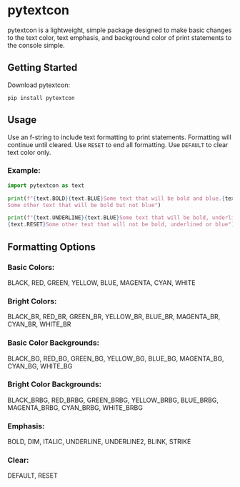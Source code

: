 # pytextcon

pytextcon is a lightweight, simple package designed to make basic changes to the text color, text emphasis, and background color of print statements to the console simple.
## Getting Started
Download pytextcon:
```pycon
pip install pytextcon
```
## Usage
Use an f-string to include text formatting to print statements. Formatting will continue 
until cleared. Use `RESET` to end all formatting. Use `DEFAULT` to clear text color only. 
### Example:
```Python
import pytextcon as text

print(f"{text.BOLD}{text.BLUE}Some text that will be bold and blue.{text.DEFAULT}\
Some other text that will be bold but not blue")

print(f"{text.UNDERLINE}{text.BLUE}Some text that will be bold, underlined, and blue.\
{text.RESET}Some other text that will not be bold, underlined or blue")
```


## Formatting Options
### Basic Colors:
BLACK,
RED,
GREEN,
YELLOW,
BLUE,
MAGENTA,
CYAN,
WHITE

### Bright Colors:
BLACK_BR,
RED_BR,
GREEN_BR,
YELLOW_BR,
BLUE_BR,
MAGENTA_BR,
CYAN_BR,
WHITE_BR

### Basic Color Backgrounds:
BLACK_BG,
RED_BG,
GREEN_BG,
YELLOW_BG,
BLUE_BG,
MAGENTA_BG,
CYAN_BG,
WHITE_BG

### Bright Color Backgrounds:
BLACK_BRBG,
RED_BRBG,
GREEN_BRBG,
YELLOW_BRBG,
BLUE_BRBG,
MAGENTA_BRBG,
CYAN_BRBG,
WHITE_BRBG

### Emphasis:
BOLD,
DIM,
ITALIC,
UNDERLINE,
UNDERLINE2,
BLINK,
STRIKE

### Clear:
DEFAULT,
RESET
